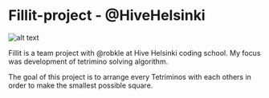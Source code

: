 # Fillit-project - @HiveHelsinki

![alt text](https://user-images.githubusercontent.com/49685048/71586017-4c2aa600-2b21-11ea-922f-9c7942c4c898.png)

Fillit is a team project with @robkle at Hive Helsinki coding school. My focus was development of tetrimino solving algorithm. 

The goal of this project is to arrange every Tetriminos with each others in order to make the smallest possible square.
